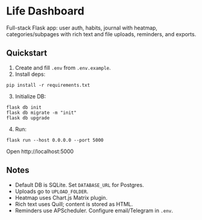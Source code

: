 # Life Dashboard

Full-stack Flask app: user auth, habits, journal with heatmap, categories/subpages with rich text and file uploads, reminders, and exports.

## Quickstart

1. Create and fill `.env` from `.env.example`.
2. Install deps:

```
pip install -r requirements.txt
```

3. Initialize DB:

```
flask db init
flask db migrate -m "init"
flask db upgrade
```

4. Run:

```
flask run --host 0.0.0.0 --port 5000
```

Open http://localhost:5000

## Notes
- Default DB is SQLite. Set `DATABASE_URL` for Postgres.
- Uploads go to `UPLOAD_FOLDER`.
- Heatmap uses Chart.js Matrix plugin.
- Rich text uses Quill; content is stored as HTML.
- Reminders use APScheduler. Configure email/Telegram in `.env`.